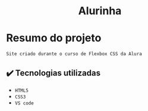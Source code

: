<h1 align="center" font-size="bold" color-font="red">Alurinha</h1>


# Resumo do projeto

<p>
  
  ``Site criado durante o curso de Flexbox CSS da Alura``
 

</p>

## ✔️ Tecnologias utilizadas

- ``HTML5``
- ``CSS3``
- ``VS code``
